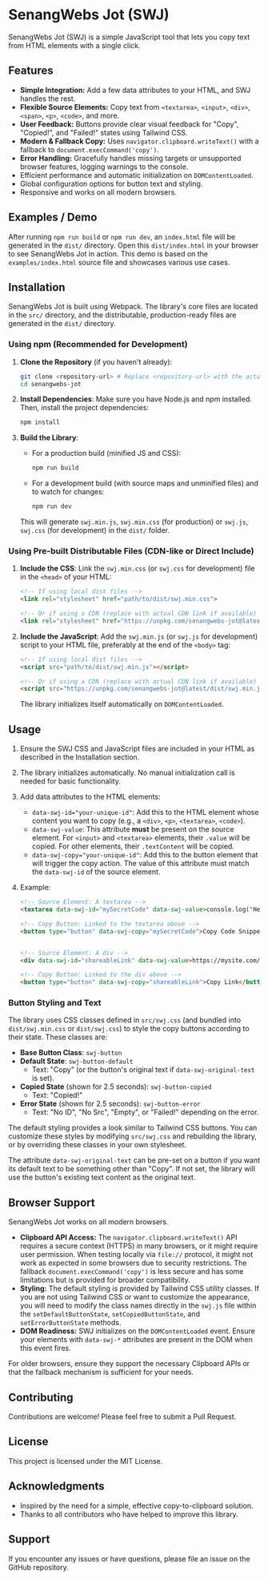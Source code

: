 # SenangWebs Jot (SWJ)

SenangWebs Jot (SWJ) is a simple JavaScript tool that lets you copy text from HTML elements with a single click.

## Features

- **Simple Integration:** Add a few data attributes to your HTML, and SWJ handles the rest.
- **Flexible Source Elements:** Copy text from `<textarea>`, `<input>`, `<div>`, `<span>`, `<p>`, `<code>`, and more.
- **User Feedback:** Buttons provide clear visual feedback for "Copy", "Copied!", and "Failed!" states using Tailwind CSS.
- **Modern & Fallback Copy:** Uses `navigator.clipboard.writeText()` with a fallback to `document.execCommand('copy')`.
- **Error Handling:** Gracefully handles missing targets or unsupported browser features, logging warnings to the console.
- Efficient performance and automatic initialization on `DOMContentLoaded`.
- Global configuration options for button text and styling.
- Responsive and works on all modern browsers.

## Examples / Demo

After running `npm run build` or `npm run dev`, an `index.html` file will be generated in the `dist/` directory. Open this `dist/index.html` in your browser to see SenangWebs Jot in action. This demo is based on the `examples/index.html` source file and showcases various use cases.

## Installation

SenangWebs Jot is built using Webpack. The library's core files are located in the `src/` directory, and the distributable, production-ready files are generated in the `dist/` directory.

### Using npm (Recommended for Development)

1.  **Clone the Repository** (if you haven't already):
    ```bash
    git clone <repository-url> # Replace <repository-url> with the actual URL
    cd senangwebs-jot
    ```

2.  **Install Dependencies**:
    Make sure you have Node.js and npm installed. Then, install the project dependencies:
    ```bash
    npm install
    ```

3.  **Build the Library**:
    *   For a production build (minified JS and CSS):
        ```bash
        npm run build
        ```
    *   For a development build (with source maps and unminified files) and to watch for changes:
        ```bash
        npm run dev
        ```
    This will generate `swj.min.js`, `swj.min.css` (for production) or `swj.js`, `swj.css` (for development) in the `dist/` folder.

### Using Pre-built Distributable Files (CDN-like or Direct Include)

1.  **Include the CSS**:
    Link the `swj.min.css` (or `swj.css` for development) file in the `<head>` of your HTML:
    ```html
    <!-- If using local dist files -->
    <link rel="stylesheet" href="path/to/dist/swj.min.css">

    <!-- Or if using a CDN (replace with actual CDN link if available) -->
    <link rel="stylesheet" href="https://unpkg.com/senangwebs-jot@latest/dist/swj.min.css">
    ```

2.  **Include the JavaScript**:
    Add the `swj.min.js` (or `swj.js` for development) script to your HTML file, preferably at the end of the `<body>` tag:
    ```html
    <!-- If using local dist files -->
    <script src="path/to/dist/swj.min.js"></script>

    <!-- Or if using a CDN (replace with actual CDN link if available) -->
    <script src="https://unpkg.com/senangwebs-jot@latest/dist/swj.min.js"></script>
    ```
    The library initializes itself automatically on `DOMContentLoaded`.

## Usage

1.  Ensure the SWJ CSS and JavaScript files are included in your HTML as described in the Installation section.

2.  The library initializes automatically. No manual initialization call is needed for basic functionality.

3.  Add data attributes to the HTML elements:
    *   `data-swj-id="your-unique-id"`: Add this to the HTML element whose content you want to copy (e.g., a `<div>`, `<p>`, `<textarea>`, `<code>`).
    *   `data-swj-value`: This attribute **must** be present on the source element. For `<input>` and `<textarea>` elements, their `.value` will be copied. For other elements, their `.textContent` will be copied.
    *   `data-swj-copy="your-unique-id"`: Add this to the button element that will trigger the copy action. The value of this attribute must match the `data-swj-id` of the source element.

4.  Example:
    ```html
    <!-- Source Element: A textarea -->
    <textarea data-swj-id="mySecretCode" data-swj-value>console.log('Hello from SWJ!');</textarea>

    <!-- Copy Button: Linked to the textarea above -->
    <button type="button" data-swj-copy="mySecretCode">Copy Code Snippet</button>


    <!-- Source Element: A div -->
    <div data-swj-id="shareableLink" data-swj-value>https://mysite.com/awesome-page</div>

    <!-- Copy Button: Linked to the div above -->
    <button type="button" data-swj-copy="shareableLink">Copy Link</button>
    ```

### Button Styling and Text

The library uses CSS classes defined in `src/swj.css` (and bundled into `dist/swj.min.css` or `dist/swj.css`) to style the copy buttons according to their state. These classes are:

-   **Base Button Class**: `swj-button`
-   **Default State**: `swj-button-default`
    -   Text: "Copy" (or the button's original text if `data-swj-original-text` is set).
-   **Copied State** (shown for 2.5 seconds): `swj-button-copied`
    -   Text: "Copied!"
-   **Error State** (shown for 2.5 seconds): `swj-button-error`
    -   Text: "No ID", "No Src", "Empty", or "Failed!" depending on the error.

The default styling provides a look similar to Tailwind CSS buttons. You can customize these styles by modifying `src/swj.css` and rebuilding the library, or by overriding these classes in your own stylesheet.

The attribute `data-swj-original-text` can be pre-set on a button if you want its default text to be something other than "Copy". If not set, the library will use the button's existing text content as the original text.

## Browser Support

SenangWebs Jot works on all modern browsers.

-   **Clipboard API Access:** The `navigator.clipboard.writeText()` API requires a secure context (HTTPS) in many browsers, or it might require user permission. When testing locally via `file://` protocol, it might not work as expected in some browsers due to security restrictions. The fallback `document.execCommand('copy')` is less secure and has some limitations but is provided for broader compatibility.
-   **Styling:** The default styling is provided by Tailwind CSS utility classes. If you are not using Tailwind CSS or want to customize the appearance, you will need to modify the class names directly in the `swj.js` file within the `setDefaultButtonState`, `setCopiedButtonState`, and `setErrorButtonState` methods.
-   **DOM Readiness:** SWJ initializes on the `DOMContentLoaded` event. Ensure your elements with `data-swj-*` attributes are present in the DOM when this event fires.

For older browsers, ensure they support the necessary Clipboard APIs or that the fallback mechanism is sufficient for your needs.

## Contributing

Contributions are welcome! Please feel free to submit a Pull Request.

## License

This project is licensed under the MIT License. <!-- (Create a LICENSE.md file if it doesn't exist and this is the correct license) -->

## Acknowledgments

- Inspired by the need for a simple, effective copy-to-clipboard solution.
- Thanks to all contributors who have helped to improve this library.

## Support

If you encounter any issues or have questions, please file an issue on the GitHub repository.